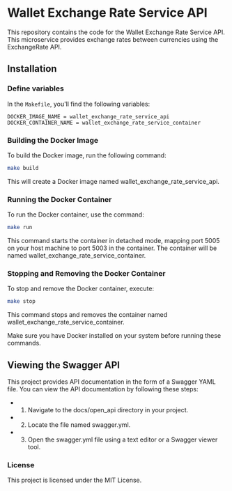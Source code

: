 # Wallet Exchange Rate Service API

This repository contains the code for the Wallet Exchange Rate Service API. This microservice provides exchange rates between currencies using the ExchangeRate API.

## Installation

### Define variables

In the `Makefile`, you'll find the following variables:

```make
DOCKER_IMAGE_NAME = wallet_exchange_rate_service_api 
DOCKER_CONTAINER_NAME = wallet_exchange_rate_service_container
```

### Building the Docker Image
To build the Docker image, run the following command:

```bash
make build
```

This will create a Docker image named wallet_exchange_rate_service_api.

### Running the Docker Container
To run the Docker container, use the command:

```bash
make run
```
This command starts the container in detached mode, mapping port 5005 on your host machine to port 5003 in the container. The container will be named wallet_exchange_rate_service_container.

### Stopping and Removing the Docker Container
To stop and remove the Docker container, execute:

```bash
make stop
```
This command stops and removes the container named wallet_exchange_rate_service_container.

Make sure you have Docker installed on your system before running these commands.

## Viewing the Swagger API

This project provides API documentation in the form of a Swagger YAML file. You can view the API documentation by following these steps:

- 1. Navigate to the docs/open_api directory in your project.
- 2. Locate the file named swagger.yml.
- 3. Open the swagger.yml file using a text editor or a Swagger viewer tool.

### License
This project is licensed under the MIT License.

